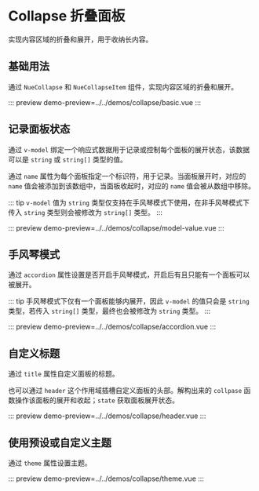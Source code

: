# Collapse 折叠面板

实现内容区域的折叠和展开，用于收纳长内容。

## 基础用法

通过 `NueCollapse` 和 `NueCollapseItem` 组件，实现内容区域的折叠和展开。

::: preview
demo-preview=../../demos/collapse/basic.vue
:::

## 记录面板状态

通过 `v-model` 绑定一个响应式数据用于记录或控制每个面板的展开状态，该数据可以是 `string` 或 `string[]` 类型的值。

通过 `name` 属性为每个面板指定一个标识符，用于记录。当面板展开时，对应的 `name` 值会被添加到该数组中，当面板收起时，对应的
`name` 值会被从数组中移除。

::: tip
`v-model` 值为 `string` 类型仅支持在手风琴模式下使用，在非手风琴模式下传入 `string` 类型则会被修改为 `string[]` 类型。
:::

::: preview
demo-preview=../../demos/collapse/model-value.vue
:::

## 手风琴模式

通过 `accordion` 属性设置是否开启手风琴模式，开启后有且只能有一个面板可以被展开。

::: tip
手风琴模式下仅有一个面板能够内展开，因此 `v-model` 的值只会是 `string` 类型，若传入 `string[]` 类型，最终也会被修改为
`string` 类型。
:::

::: preview
demo-preview=../../demos/collapse/accordion.vue
:::

## 自定义标题

通过 `title` 属性自定义面板的标题。

也可以通过 `header` 这个作用域插槽自定义面板的头部。解构出来的 `collpase` 函数操作该面板的展开和收起；`state` 获取面板展开状态。

::: preview
demo-preview=../../demos/collapse/header.vue
:::

## 使用预设或自定义主题

通过 `theme` 属性设置主题。

::: preview
demo-preview=../../demos/collapse/theme.vue
:::
